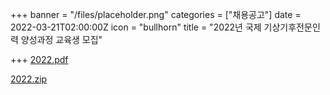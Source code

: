 +++
banner = "/files/placeholder.png"
categories = ["채용공고"]
date = 2022-03-21T02:00:00Z
icon = "bullhorn"
title = "2022년 국제 기상기후전문인력 양성과정 교육생 모집"

+++
[2022.pdf](/files/2022.pdf "2022.pdf")

[2022.zip](/files/2022.zip "붙임1. 2022년 국제 기상기후전문인력 양성과정 교육생 모집")